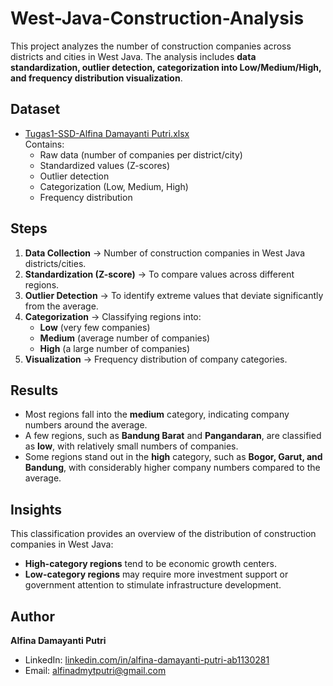 # West-Java-Construction-Analysis
This project analyzes the number of construction companies across districts and cities in West Java.   The analysis includes **data standardization, outlier detection, categorization into Low/Medium/High, and frequency distribution visualization**.
## Dataset
- [Tugas1-SSD-Alfina Damayanti Putri.xlsx](Tugas1-SSD-Alfina%20Damayanti%Putri.xlsx)  
  Contains:
  - Raw data (number of companies per district/city)  
  - Standardized values (Z-scores)  
  - Outlier detection  
  - Categorization (Low, Medium, High)  
  - Frequency distribution  
## Steps
1. **Data Collection** → Number of construction companies in West Java districts/cities.  
2. **Standardization (Z-score)** → To compare values across different regions.  
3. **Outlier Detection** → To identify extreme values that deviate significantly from the average.  
4. **Categorization** → Classifying regions into:  
   - **Low** (very few companies)  
   - **Medium** (average number of companies)  
   - **High** (a large number of companies)  
5. **Visualization** → Frequency distribution of company categories.  
## Results
- Most regions fall into the **medium** category, indicating company numbers around the average.  
- A few regions, such as **Bandung Barat** and **Pangandaran**, are classified as **low**, with relatively small numbers of companies.  
- Some regions stand out in the **high** category, such as **Bogor, Garut, and Bandung**, with considerably higher company numbers compared to the average.  
## Insights
This classification provides an overview of the distribution of construction companies in West Java:  
- **High-category regions** tend to be economic growth centers.  
- **Low-category regions** may require more investment support or government attention to stimulate infrastructure development.  
## Author
**Alfina Damayanti Putri**  
- LinkedIn: [linkedin.com/in/alfina-damayanti-putri-ab1130281](#) 
- Email: alfinadmytputri@gmail.com
